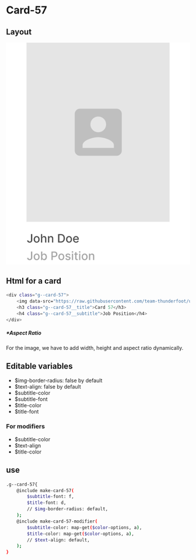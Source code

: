 # Card-57

## Layout

![alt text][card-57]

[card-57]: /src/img/global-components/card/card-57.png

## Html for a card

```sh
<div class="g--card-57">
    <img data-src="https://raw.githubusercontent.com/team-thunderfoot/ui/main/src/img/global-components/img-placeholder.jpg" src="/src/img/global-components/placeholder.jpg" alt="alt text" class="g--card-57__media g--lazy-01 f--ar" width="1000" height="1000" style="aspect-ratio: 1000 / 1000">
    <h3 class="g--card-57__title">Card 57</h3>
    <h4 class="g--card-57__subtitle">Job Position</h4>
</div>
```

##### \*Aspect Ratio

For the image, we have to add width, height and aspect ratio dynamically.

## Editable variables

- $img-border-radius: false by default
- $text-align: false by default
- $subtitle-color
- $subtitle-font
- $title-color
- $title-font

### For modifiers

- $subtitle-color
- $text-align
- $title-color

## use

```sh
.g--card-57{
    @include make-card-57(
        $subtitle-font: f,
        $title-font: d,
        // $img-border-radius: default,
    );
    @include make-card-57-modifier(
        $subtitle-color: map-get($color-options, a),
        $title-color: map-get($color-options, a),
        // $text-align: default,
    );
}
```
